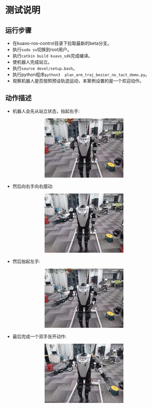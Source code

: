 # 测试说明
## 运行步骤
- 在kuavo-ros-control目录下拉取最新的beta分支。
- 执行`sudo su`切换到root用户。
- 执行`catkin build kuavo_sdk`完成编译。
- 使机器人完成站立。
- 执行`source devel/setup.bash`。
- 执行python程序`python3  plan_arm_traj_bezier_no_tact_demo.py`。
- 观察机器人是否按照预设轨迹运动，本案例设置的是一个欢迎动作。
## 动作描述
- 机器人会先从站立状态，抬起右手:
<p align="center">
<img src="images/欢迎1.jpg" width="50%" height="50%" />
</p>

- 然后向右手向右摆动:
<p align="center">
<img src="images/欢迎2.jpg" width="50%" height="50%" />
</p>

- 然后抬起左手:
<p align="center">
<img src="images/欢迎3.jpg" width="50%" height="50%" />
</p>

- 最后完成一个双手张开动作:
<p align="center">
<img src="images/欢迎4.jpg" width="50%" height="50%" />
</p>